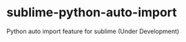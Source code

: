 sublime-python-auto-import
==========================

Python auto import feature for sublime (Under Development)
